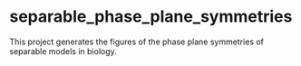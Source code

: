 # separable_phase_plane_symmetries
This project generates the figures of the phase plane symmetries of separable models in biology. 
